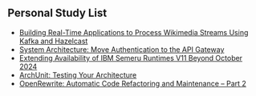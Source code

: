## Personal Study List
<!-- BLOG-POST-LIST:START -->
- [Building Real-Time Applications to Process Wikimedia Streams Using Kafka and Hazelcast](https://foojay.io/today/building-real-time-applications-to-process-wikimedia-streams-using-kafka-and-hazelcast/)
- [System Architecture: Move Authentication to the API Gateway](https://foojay.io/today/system-architecture-move-authentication-to-the-api-gateway/)
- [Extending Availability of IBM Semeru Runtimes V11 Beyond October 2024](https://foojay.io/today/semeru-v11-beyond-oct-2024/)
- [ArchUnit: Testing Your Architecture](https://foojay.io/today/archunit-testing-your-architecture/)
- [OpenRewrite: Automatic Code Refactoring and Maintenance – Part 2](https://foojay.io/today/openrewrite-automatic-code-refactoring-and-maintenance-part-2/)
<!-- BLOG-POST-LIST:END -->  
